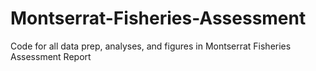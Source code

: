 # Montserrat-Fisheries-Assessment
Code for all data prep, analyses, and figures in Montserrat Fisheries Assessment Report

